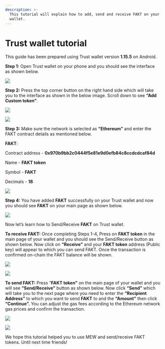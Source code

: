 ```yaml
---
description: >-
  This tutorial will explain how to add, send and receive FAKT on your Trust
  wallet.
---
```


# Trust wallet tutorial

This guide has been prepared using Trust wallet version **1.15.5** on Android. 

**Step 1:** Open Trust wallet on your phone and you should see the interface as shown below. 

![](../../.gitbook/assets/0.jpeg)

**Step 2:** Press the top corner button on the right hand side which will take you to the interface as shown in the below image. Scroll down to see **“Add Custom token”**.

![](../../.gitbook/assets/2-1.jpg)

![](../../.gitbook/assets/2-2.jpg)

**Step 3:** Make sure the network is selected as **“Ethereum”** and enter the FAKT contract details as mentioned below.

**FAKT**:

Contract address - **0x970b9bb2c0444f5e81e9d0efb84c8ccdcdcaf84d**

Name - **FAKT token**

Symbol - **FAKT**

Decimals - **18**

![](../../.gitbook/assets/3%20%281%29.jpeg)

**Step 4:** You have added **FAKT** successfully on your Trust wallet and now you should see **FAKT** on your main page as shown below.

![](../../.gitbook/assets/4-1.jpg)

Now let’s learn how to Send/Receive **FAKT** on Trust wallet.

**To receive FAKT:** Once completing Steps 1-4, Press on **FAKT token** in the main page of your wallet and you should see the Send/Receive button as shown below. Now click on **“Receive”** and your **FAKT token** address \(Public key\) will appear to which you can send FAKT. Once the transaction is confirmed on-chain the FAKT balance will be shown.

![](../../.gitbook/assets/5-1.jpg)

![](../../.gitbook/assets/5-2.jpg)

**To send FAKT:** Press “**FAKT token”** on the main page of your wallet and you will see **“Send/Receive”** button as shown below. Now click **“Send”** which will take you to the next page where you need to enter the **“Recipient Address”** to which you want to send **FAKT** to and the **“Amount”** then click **“Continue”.** You can adjust the gas fees according to the Ethereum network gas prices and confirm the transaction.

![](../../.gitbook/assets/6-1.jpg)

![](../../.gitbook/assets/6-2.jpg)

We hope this tutorial helped you to use MEW and send/receive FAKT tokens. Until next time friends!

